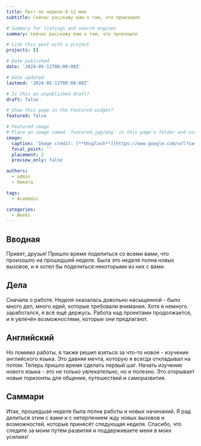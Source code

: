 ```yaml
---
title: Пост по неделе 6-12 мая
subtitle: Сейчас расскажу вам о том, что произошло 

# Summary for listings and search engines
summary: Сейчас расскажу вам о том, что произошло 

# Link this post with a project
projects: []

# Date published
date: '2024-05-11T00:00:00Z'

# Date updated
lastmod: '2024-05-11T00:00:00Z'

# Is this an unpublished draft?
draft: false

# Show this page in the Featured widget?
featured: false

# Featured image
# Place an image named `featured.jpg/png` in this page's folder and customize its options here.
image:
  caption: 'Image credit: [**Unsplash**](https://www.google.com/url?sa=i&url=https%3A%2F%2Fwww.anglocelt.ie%2F2023%2F05%2F30%2Fsunny-weather-and-blue-skies-ahead%2F&psig=AOvVaw0OduRJT1Hz3_ptPs8sQQOO&ust=1712496881568000&source=images&cd=vfe&opi=89978449&ved=0CBIQjRxqFwoTCMjZo5TarYUDFQAAAAAdAAAAABAE)'
  focal_point: ''
  placement: 2
  preview_only: false

authors:
  - admin
  - Никита

tags:
  - Academic

categories:
  - Weeks
---
```


## Вводная

Привет, друзья! Пришло время поделиться со всеми вами, что произошло на прошедшей неделе. Была это неделя полна новых вызовов, и я хотел бы поделиться некоторыми из них с вами.

## Дела

Сначала о работе. Неделя оказалась довольно насыщенной - было много дел, много идей, которые требовали внимания. Хотя я немного заработался, я всё ещё держусь. Работа над проектами продолжается, и я увлечён возможностями, которые они предлагают.

## Английский

Но помимо работы, я также решил взяться за что-то новое - изучение английского языка. Это давняя мечта, которую я всегда откладывал на потом. Теперь пришло время сделать первый шаг. Начать изучение нового языка - это не только увлекательно, но и полезно. Это открывает новые горизонты для общения, путешествий и саморазвития.

## Саммари

Итак, прошедшая неделя была полна работы и новых начинаний. Я рад делиться этим с вами и с нетерпением жду новых вызовов и возможностей, которые принесёт следующая неделя. Спасибо, что следите за моим путём развития и поддерживаете меня в моих усилиях!
